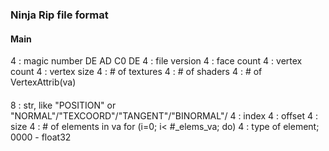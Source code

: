 ### Ninja Rip file format

#### Main
4 : magic number DE AD C0 DE
4 : file version 
4 : face count
4 : vertex count
4 : vertex size
4 : # of textures
4 : # of shaders
4 : # of VertexAttrib(va)

#### 
8 : str, like "POSITION" or "NORMAL"/"TEXCOORD"/"TANGENT"/"BINORMAL"/
4 : index
4 : offset
4 : size 
4 : # of elements in va
for (i=0; i< #_elems_va; do)
	4 : type of element; 0000 - float32
